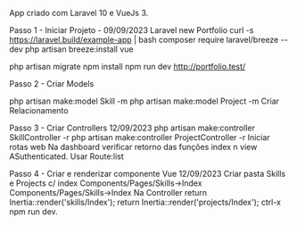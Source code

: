 App criado com Laravel 10 e VueJs 3.

Passo 1 - Iniciar Projeto - 09/09/2023
Laravel new Portfolio
curl -s https://laravel.build/example-app | bash
composer require laravel/breeze --dev
php artisan breeze:install vue
 
php artisan migrate
npm install
npm run dev
http://portfolio.test/

Passo 2 - Criar Models

php artisan make:model Skill -m
php artisan make:model Project -m
Criar Relacionamento

Passo 3 - Criar Controllers 12/09/2023
php artisan make:controller SkillController -r
php artisan make:controller ProjectController -r
Iniciar rotas web
Na dashboard verificar retorno das funções index n view ASuthenticated.
Usar Route:list

Passo 4 - Criar e renderizar componente Vue 12/09/2023
Criar pasta Skills e Projects c/ index
Components/Pages/Skills->Index
Components/Pages/Skills->Index
Na Controller
return Inertia::render('skills/Index');
return Inertia::render('projects/Index');
ctrl-x 
npm run dev.






